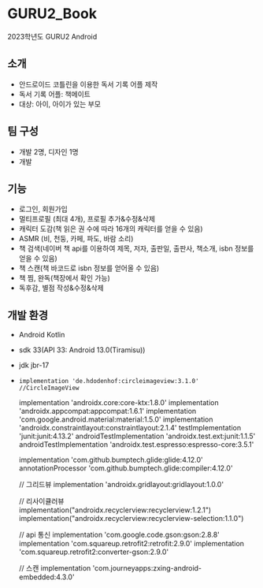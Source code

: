 # GURU2_Book
2023학년도 GURU2 Android

## 소개
- 안드로이드 코틀린을 이용한 독서 기록 어플 제작
- 독서 기록 어플: 책메이트
- 대상: 아이, 아이가 있는 부모

## 팀 구성
- 개발 2명, 디자인 1명
- 개발

## 기능
- 로그인, 회원가입
- 멀티프로필 (최대 4개), 프로필 추가&수정&삭제
- 캐릭터 도감(책 읽은 권 수에 따라 16개의 캐릭터를 얻을 수 있음)
- ASMR (비, 천둥, 카페, 파도, 바람 소리)
- 책 검색(네이버 책 api를 이용하여 제목, 저자, 출판일, 출판사, 책소개, isbn 정보를 얻을 수 있음)
- 책 스캔(책 바코드로 isbn 정보를 얻어올 수 있음)
- 책 찜, 완독(책장에서 확인 가능)
- 독후감, 별점 작성&수정&삭제

## 개발 환경
- Android Kotlin
- sdk 33(API 33: Android 13.0(Tiramisu))
- jdk jbr-17

-     implementation 'de.hdodenhof:circleimageview:3.1.0' //CircleImageView

    implementation 'androidx.core:core-ktx:1.8.0'
    implementation 'androidx.appcompat:appcompat:1.6.1'
    implementation 'com.google.android.material:material:1.5.0'
    implementation 'androidx.constraintlayout:constraintlayout:2.1.4'
    testImplementation 'junit:junit:4.13.2'
    androidTestImplementation 'androidx.test.ext:junit:1.1.5'
    androidTestImplementation 'androidx.test.espresso:espresso-core:3.5.1'

    implementation 'com.github.bumptech.glide:glide:4.12.0'
    annotationProcessor 'com.github.bumptech.glide:compiler:4.12.0'

    // 그리드뷰
    implementation 'androidx.gridlayout:gridlayout:1.0.0'

    // 리사이큘러뷰
    implementation("androidx.recyclerview:recyclerview:1.2.1")
    implementation("androidx.recyclerview:recyclerview-selection:1.1.0")

    // api 통신
    implementation 'com.google.code.gson:gson:2.8.8'
    implementation 'com.squareup.retrofit2:retrofit:2.9.0'
    implementation 'com.squareup.retrofit2:converter-gson:2.9.0'

    // 스캔
    implementation 'com.journeyapps:zxing-android-embedded:4.3.0'
